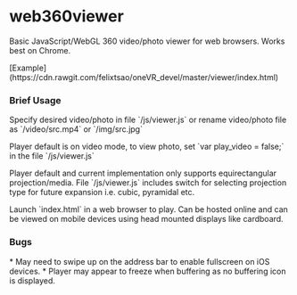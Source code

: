 # web360viewer

Basic JavaScript/WebGL 360 video/photo viewer for web browsers. Works best on Chrome.
<p>
[Example](https://cdn.rawgit.com/felixtsao/oneVR_devel/master/viewer/index.html)

<h3> Brief Usage </h3>
Specify desired video/photo in file `/js/viewer.js` or rename video/photo file as `/video/src.mp4` or `/img/src.jpg`
<p>
Player default is on video mode, to view photo, set `var play_video = false;` in the file `/js/viewer.js`
<p>
Player default and current implementation only supports equirectangular projection/media. File `/js/viewer.js` includes switch for selecting projection type for future expansion i.e. cubic, pyramidal etc.
<p>
Launch `index.html` in a web browser to play. Can be hosted online and can be viewed on mobile devices using head mounted displays like cardboard.

<h3> Bugs </h3>
* May need to swipe up on the address bar to enable fullscreen on iOS devices.
* Player may appear to freeze when buffering as no buffering icon is displayed.
